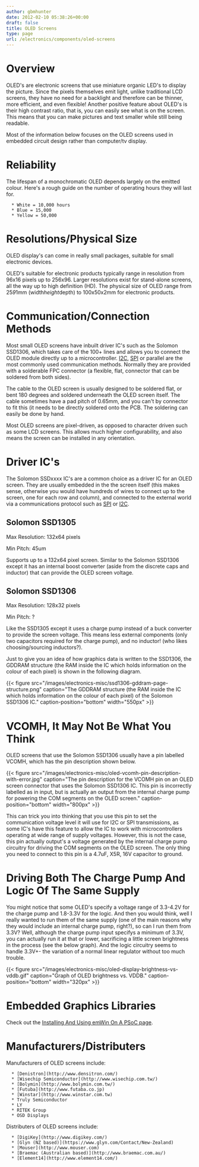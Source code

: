```yaml
---
author: gbmhunter
date: 2012-02-10 05:38:26+00:00
draft: false
title: OLED Screens
type: page
url: /electronics/components/oled-screens
---
```


# Overview




OLED's are electronic screens that use miniature organic LED's to display the picture. Since the pixels themselves emit light, unlike traditional LCD screens, they have no need for a backlight and therefore can be thinner, more efficient, and even flexible! Another positive feature about OLED's is their high contrast ratio, that is, you can easily see what is on the screen. This means that you can make pictures and text smaller while still being readable.




Most of the information below focuses on the OLED screens used in embedded circuit design rather than computer/tv display.




# Reliability




The lifespan of a monochromatic OLED depends largely on the emitted colour. Here's a rough guide on the number of operating hours they will last for.





	  * White = 10,000 hours
	  * Blue = 15,000
	  * Yellow = 50,000



# Resolutions/Physical Size




OLED display's can come in really small packages, suitable for small electronic devices.




OLED's suitable for electronic products typically range in resolution from 96x16 pixels up to 256x96. Larger resolutions exist for stand-alone screens, all the way up to high definition (HD). The physical size of OLED range from 25*9*1mm (width*height*depth) to 100x50x2mm for electronic products.




# Communication/Connection Methods




Most small OLED screens have inbuilt driver IC's such as the Solomon SSD1306, which takes care of the 100+ lines and allows you to connect the OLED module directly up to a microcontroller. [I2C](http://blog.mbedded.ninja/electronics/circuit-design/i2c-communication), [SPI](http://blog.mbedded.ninja/electronics/circuit-design/communication-protocols/spi-protocol) or parallel are the most commonly used communication methods. Normally they are provided with a solderable FPC connector (a flexible, flat, connector that can be soldered from both sides).




The cable to the OLED screen is usually designed to be soldered flat, or bent 180 degrees and soldered underneath the OLED screen itself. The cable sometimes have a pad pitch of 0.65mm, and you can't by connector to fit this (it needs to be directly soldered onto the PCB. The soldering can easily be done by hand.




Most OLED screens are pixel-driven, as opposed to character driven such as some LCD screens. This allows much higher configurability, and also means the screen can be installed in any orientation.




# Driver IC's




The Solomon SSDxxxx IC's are a common choice as a driver IC for an OLED screen. They are usually embedded in the the screen itself (this makes sense, otherwise you would have hundreds of wires to connect up to the screen, one for each row and column), and connected to the external world via a communications protocol such as [SPI](http://blog.mbedded.ninja/electronics/circuit-design/communication-protocols/spi-protocol) or [I2C](http://blog.mbedded.ninja/electronics/circuit-design/i2c-communication).




## Solomon SSD1305




Max Resolution: 132x64 pixels  

 Min Pitch: 45um




Supports up to a 132x64 pixel screen. Similar to the Solomon SSD1306 except it has an internal boost converter (aside from the discrete caps and inductor) that can provide the OLED screen voltage.




## Solomon SSD1306




Max Resolution: 128x32 pixels  

 Min Pitch: ?




Like the SSD1305 except it uses a charge pump instead of a buck converter to provide the screen voltage. This means less external components (only two capacitors required for the charge pump), and no inductor! (who likes choosing/sourcing inductors?).




Just to give you an idea of how graphics data is written to the SSD1306, the GDDRAM structure (the RAM inside the IC which holds information on the colour of each pixel) is shown in the following diagram.




{{< figure src="/images/electronics-misc/ssd1306-gddram-page-structure.png" caption="The GDDRAM structure (the RAM inside the IC which holds information on the colour of each pixel) of the Solomon SSD1306 IC." caption-position="bottom" width="550px" >}}




# VCOMH, It May Not Be What You Think




OLED screens that use the Solomon SSD1306 usually have a pin labelled VCOMH, which has the pin description shown below.




{{< figure src="/images/electronics-misc/oled-vcomh-pin-description-with-error.jpg" caption="The pin description for the VCOMH pin on an OLED screen connector that uses the Solomon SSD1306 IC. This pin is incorrectly labelled as in input, but is actually an output from the internal charge pump for powering the COM segments on the OLED screen." caption-position="bottom" width="800px" >}}




This can trick you into thinking that you use this pin to set the communication voltage level it will use for I2C or SPI transmissions, as some IC's have this feature to allow the IC to work with microcontrollers operating at wide range of supply voltages. However, this is not the case, this pin actually output's a voltage generated by the internal charge pump circuitry for driving the COM segments on the OLED screen. The only thing you need to connect to this pin is a 4.7uF, X5R, 16V capacitor to ground.




# Driving Both The Charge Pump And Logic Of The Same Supply




You might notice that some OLED's specify a voltage range of 3.3-4.2V for the charge pump and 1.8-3.3V for the logic. And then you would think, well I really wanted to run them of the same supply (one of the main reasons why they would include an internal charge pump, right?), so can I run them from 3.3V? Well, although the charge pump input specifys a minimum of 3.3V, you can actually run it at that or lower, sacrificing a little screen brightness in the process (see the below graph). And the logic circuitry seems to handle 3.3V+- the variation of a normal linear regulator without too much trouble.




{{< figure src="/images/electronics-misc/oled-display-brightness-vs-vddb.gif" caption="Graph of OLED brightness vs. VDDB." caption-position="bottom" width="320px" >}}




# Embedded Graphics Libraries




Check out the [Installing And Using emWin On A PSoC page](http://blog.mbedded.ninja/programming/microcontrollers/psoc/installing-and-using-emwin-on-a-psoc).




# Manufacturers/Distributers




Manufacturers of OLED screens include:





	  * [Denistron](http://www.densitron.com/)
	  * [Wisechip Semiconductor](http://www.wisechip.com.tw/)
	  * [Bolymin](http://www.bolymin.com.tw/)
	  * [Futuba](http://www.futaba.co.jp)
	  * [Winstar](http://www.winstar.com.tw)
	  * Truly Semiconductor
	  * LY
	  * RITEK Group
	  * OSD Displays



Distributers of OLED screens include:





	  * [DigiKey](http://www.digikey.com/)
	  * [Glyn (NZ based)](https://www.glyn.com/Contact/New-Zealand)
	  * [Mouser](http://www.mouser.com)
	  * [Braemac (Australian based)](http://www.braemac.com.au/)
	  * [Element14](http://www.element14.com/)

